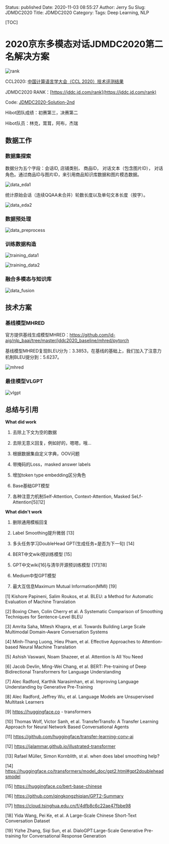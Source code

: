 Status: published
Date: 2020-11-03 08:55:27
Author: Jerry Su
Slug: JDMDC2020
Title: JDMDC2020
Category: 
Tags: Deep Learning, NLP 

[TOC]

# 2020京东多模态对话JDMDC2020第二名解决方案

![rank]({static}/images/JDMDC/jd.jpg)

CCL2020: [中国计算语言学大会（CCL 2020）技术评测结果](http://cips-cl.org/static/CCL2020/evaluation-result.html)

JDMDC2020 RANK：[https://jddc.jd.com/rank](https://jddc.jd.com/rank)

Code: [JDMDC2020-Solution-2nd](https://github.com/jerrylsu/JDMDC2020-Solution-2nd)

Hibot团队成绩：初赛第三，决赛第二

Hibot队员：林克，茸茸，阿布，杰瑞

## 数据工作

### 数据集探索

数据分为五个字段：会话ID, 店铺类别， 商品ID， 对话文本（包含图片ID）， 对话角色。通过商品ID与图片ID，来引用商品知识库数据和图片模态数据。

![data_eda1]({static}/images/JDMDC/data_eda1.jpg)

统计原始会话（连续QQAA未合并）轮数长度以及单句文本长度（按字）。

![data_eda2]({static}/images/JDMDC/data_eda2.jpg)

### 数据预处理

![data_preprocess]({static}/images/JDMDC/data_preprocess.jpg)

### 训练数据构造

![training_data1]({static}/images/JDMDC/training_data1.jpg)

![training_data2]({static}/images/JDMDC/training_data2.jpg)

### 融合多模态与知识库

![data_fusion]({static}/images/JDMDC/data_fusion.jpg)

## 技术方案

### 基线模型MHRED

官方提供基线生成模型MHRED：https://github.com/jd-aig/nlp_baai/tree/master/jddc2020_baseline/mhred/pytorch

基线模型MHRED复现BLEU分为：3.3853，在基线的基础上，我们加入了注意力机制BLEU提分到：5.6237。

![mhred]({static}/images/JDMDC/baseline_mhred.jpg)

### 最佳模型VLGPT

![vlgpt]({static}/images/JDMDC/best_vlgpt.jpg)

## 总结与引用

**What did work**

1. 去除上下文为空的数据

2. 去除无意义回复，例如好的，嗯嗯，哦... 

3. 根据数据集自定义字典，OOV问题

4. 带掩码的Loss，masked answer labels

5. 增加token type embedding区分角色

6.  Base基础GPT模型

7. 各种注意力机制Self-Attention, Context-Attention, Masked SeLf-Attention[5][12] 

**What didn't work**

1. 删除通用模板回复

2. Label Smoothing提升微弱 [13]

3. 多头任务学习DoubleHead GPT(生成任务+是否为下一句) [14]

4. BERT中文wiki预训练模型 [15]

5. GPT中文wiki[16]与清华开源预训练模型 [17][18]

6. Medium中型GPT模型

7. 最大互信息Maximum Mutual Information(MMI) [19]


[1] Kishore Papineni, Salim Roukos, et al. BLEU: a Method for Automatic Evaluation of Machine Translation 

[2] Boxing Chen, Colin Cherry et al. A Systematic Comparison of Smoothing Techniques for Sentence-Level BLEU

[3] Amrita Saha, Mitesh Khapra, et al. Towards Building Large Scale Multimodal Domain-Aware Conversation Systems

[4] Minh-Thang Luong, Hieu Pham, et al. Effective Approaches to Attention-based Neural Machine Translation

[5] Ashish Vaswani, Noam Shazeer,  et al. Attention Is All You Need

[6] Jacob Devlin, Ming-Wei Chang, et al. BERT: Pre-training of Deep Bidirectional Transformers for Language Understanding

[7] Alec Radford, Karthik Narasimhan, et al. Improving Language Understanding by Generative Pre-Training 

[8] Alec Radford, Jeffrey Wu,  et al. Language Models are Unsupervised Multitask Learners 

[9] https://huggingface.co - transformers

[10] Thomas Wolf, Victor Sanh, et al. TransferTransfo: A Transfer Learning Approach for Neural Network Based Conversational Agents

[11] https://github.com/huggingface/transfer-learning-conv-ai

[12] https://jalammar.github.io/illustrated-transformer

[13] Rafael Müller, Simon Kornblith, st al. when does label smoothing help?

[14] https://huggingface.co/transformers/model_doc/gpt2.html#gpt2doubleheadsmodel

[15] https://huggingface.co/bert-base-chinese

[16] https://github.com/qingkongzhiqian/GPT2-Summary

[17] https://cloud.tsinghua.edu.cn/f/4dfb8c6c22ae47fbbe98

[18] Yida Wang, Pei Ke, et al. A Large-Scale Chinese Short-Text Conversation Dataset

[19] Yizhe Zhang, Siqi Sun,  et al. DialoGPT:Large-Scale Generative Pre-training for Conversational Response Generation
